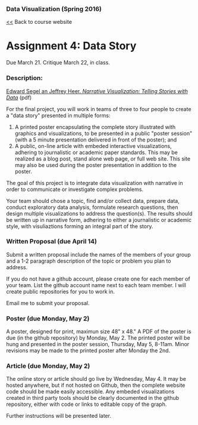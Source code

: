 ### Data Visualization (Spring 2016)[<<](http://datavis-sp16.github.io/) Back to course website
# Assignment 4: Data Story  
Due March 21. Critique March 22, in class.### Description: 

[Edward Segel an Jeffrey Heer. *Narrative Visualization: Telling Stories with Data*](http://vis.stanford.edu/files/2010-Narrative-InfoVis.pdf) (pdf)

For the final project, you will work in teams of three to four people to create a "data story" presented in multiple forms: 

1. A printed poster encapsulating the complete story illustrated with graphics and visualizations, to be presented in a public "poster session" (with a 5 minute presentation delivered in front of the poster); and
2. A public, on-line article with embeded interactive visualizations, adhering to journalistic or academic paper standards.  This may be realized as a blog post, stand alone web page, or full web site.  This site may also be used during the poster presentation in addition to the poster.

The goal of this project is to integrate data visualization with narrative in order to communicate or investigate complex problems.  

Your team should chose a topic, find and/or collect data, prepare data, conduct exploratory data analysis, formulate research questions, then design multiple visualizations to address the question(s).  The results should be written up in narrative form, adhering to either a journalistic or academic style, with visuliaztions forming an integral part of the story.

### Written Proposal (due April 14)

Submit a written proposal include the names of the members of your group and a 1-2 paragraph description of the topic or problem you plan to address.

If you do not have a github account, please create one for each member of your team.  List the github account name next to each team member.  I will create public repositories for you to work in.

Email me to submit your proposal.

### Poster (due Monday, May 2)

A poster, designed for print, maximun size 48" x 48."  A PDF of the poster is due (in the github repository) by Monday, May 2.  The printed poster will be hung and presented in the poster session, Thursday, May 5, 8-11am.  Minor revisions may be made to the printed poster after Monday the 2nd.

### Article (due Monday, May 2)

The online story or article should go live by Wednesday, May 4.  It may be hosted anywhere, but if not hosted on Github, then the complete website code should be made easily accessible.  Any embeded visualizations created in third party tools should be clearly documented in the github repository, either with code or links to editable copy of the graph.

Further instructions will be presented later.
